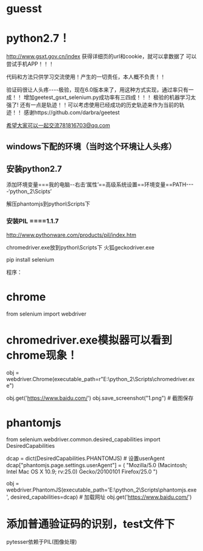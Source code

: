 # guesst
# python2.7！

http://www.gsxt.gov.cn/index
获得详细页的url和cookie，就可以拿数据了
可以尝试手机APP！！！

代码和方法只供学习交流使用！产生的一切责任，本人概不负责！！


验证码很让人头疼----极验，现在6.0版本来了，用这种方式实现，通过率只有一成！！
增加geetest_gsxt_selenium.py成功率有三四成！！！
极验的机器学习太强了!
还有一点是轨迹！！可以考虑使用已经成功的历史轨迹来作为当前的轨迹！！
感谢https://github.com/darbra/geetest


希望大家可以一起交流781816703@qq.com


## windows下配的环境（当时这个环境让人头疼）
## 安装python2.7
添加环境变量===我的电脑--右击‘属性’==高级系统设置==环境变量==PATH----‘python_2\Scipts’

解压phantomjs到python\Scripts下

### 安装PIL ====1.1.7
http://www.pythonware.com/products/pil/index.htm

chromedriver.exe放到python\Scripts下
火狐geckodriver.exe


pip install selenium


程序：
# chrome
from selenium import webdriver

# chromedriver.exe模拟器可以看到chrome现象！
obj = webdriver.Chrome(executable_path=r"E:\python_2\Scripts\chromedriver.exe")

obj.get('https://www.baidu.com/')
obj.save_screenshot("1.png")  # 截图保存


# phantomjs
from selenium.webdriver.common.desired_capabilities import DesiredCapabilities

dcap = dict(DesiredCapabilities.PHANTOMJS)  # 设置userAgent
dcap["phantomjs.page.settings.userAgent"] = (
"Mozilla/5.0 (Macintosh; Intel Mac OS X 10.9; rv:25.0) Gecko/20100101 Firefox/25.0 ")

obj = webdriver.PhantomJS(executable_path='E:\python_2\Scripts\phantomjs.exe', desired_capabilities=dcap)  # 加载网址
obj.get('https://www.baidu.com/')


# 添加普通验证码的识别，test文件下
pytesser依赖于PIL(图像处理)



